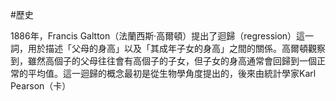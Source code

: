 #歷史

1886年，Francis Galtton（法蘭西斯·高爾頓）提出了迴歸（regression）這一詞，用於描述「父母的身高」以及「其成年子女的身高」之間的關係。高爾頓觀察到，雖然高個子的父母往往會有高個子的子女，但子女的身高通常會回歸到一個正常的平均值。這一迴歸的概念最初是從生物學角度提出的，後來由統計學家Karl Pearson（卡）